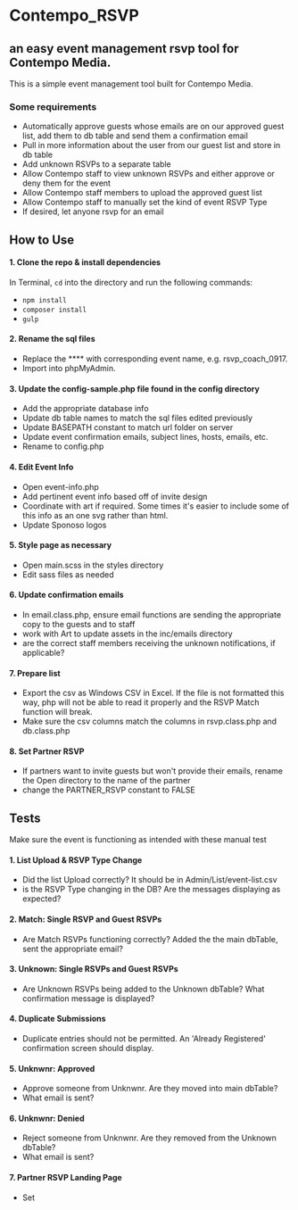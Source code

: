 # Contempo_RSVP

## an easy event management rsvp tool for Contempo Media.

This is a simple event management tool built for Contempo Media.

### Some requirements

* Automatically approve guests whose emails are on our approved guest list, add them to db table and send them a confirmation email
* Pull in more information about the user from our guest list and store in db table
* Add unknown RSVPs to a separate table
* Allow Contempo staff to view unknown RSVPs and either approve or deny them for the event
* Allow Contempo staff members to upload the approved guest list
* Allow Contempo staff to manually set the kind of event RSVP Type
* If desired, let anyone rsvp for an email

## How to Use

#### 1. Clone the repo & install dependencies
In Terminal, `cd` into the directory and run the following commands:
- `npm install`
- `composer install`
- `gulp`

#### 2. Rename the sql files
- Replace the **** with corresponding event name, e.g. rsvp_coach_0917.
- Import into phpMyAdmin.

#### 3. Update the config-sample.php file found in the config directory
- Add the appropriate database info
- Update db table names to match the sql files edited previously
- Update BASEPATH constant to match url folder on server
- Update event confirmation emails, subject lines, hosts, emails, etc.
- Rename to config.php

#### 4. Edit Event Info
- Open event-info.php
- Add pertinent event info based off of invite design
- Coordinate with art if required. Some times it's easier to include some of this info as an one svg rather than html.
- Update Sponoso logos

#### 5. Style page as necessary
- Open main.scss in the styles directory
- Edit sass files as needed

#### 6. Update confirmation emails
-  In email.class.php, ensure email functions are sending the appropriate copy to the guests and to staff
- work with Art to update assets in the inc/emails directory
- are the correct staff members receiving the unknown notifications, if applicable?

#### 7. Prepare list
- Export the csv as Windows CSV in Excel. If the file is not formatted this way, php will not be able to read it properly and the RSVP Match function will break.
- Make sure the csv columns match the columns in rsvp.class.php and db.class.php

#### 8. Set Partner RSVP
- If partners want to invite guests but won't provide their emails, rename the Open directory to the name of the partner
- change the PARTNER_RSVP constant to FALSE

## Tests

Make sure the event is functioning as intended with these manual test

#### 1. List Upload & RSVP Type Change
- Did the list Upload correctly? It should be in Admin/List/event-list.csv
- is the RSVP Type changing in the DB? Are the messages displaying as expected?
#### 2. Match: Single RSVP and Guest RSVPs
- Are Match RSVPs functioning correctly? Added the the main dbTable, sent the appropriate email?
#### 3. Unknown: Single RSVPs and Guest RSVPs
- Are Unknown RSVPs being added to the Unknown dbTable? What confirmation message is displayed?
#### 4. Duplicate Submissions
- Duplicate entries should not be permitted. An 'Already Registered' confirmation screen should display.
#### 5. Unknwnr: Approved
- Approve someone from Unknwnr. Are they moved into main dbTable?
- What email is sent?
#### 6. Unknwnr: Denied
- Reject someone from Unknwnr. Are they removed from the Unknown dbTable?
- What email is sent?
#### 7. Partner RSVP Landing Page
- Set
